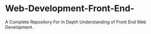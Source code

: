 # Web-Development-Front-End-
A Complete  Repository For In Depth Understanding of Front End Web Development.
